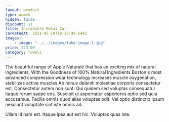 ```yaml
---
layout: product
type: women
hidden: false
discount: 11
title: Incredible Metal Car
careatedAt: 2021-05-10T19:23:49.644Z
images:
    - image: "../../images/fake-image-1.jpg"
price: 223.00
category: Towels
---
```

The beautiful range of Apple Naturalé that has an exciting mix of natural ingredients. With the Goodness of 100% Natural Ingredients
Boston's most advanced compression wear technology increases muscle oxygenation, stabilizes active muscles
Ab minus deleniti molestiae corporis consectetur est. Consectetur autem non sunt. Qui quidem sed voluptas consequatur itaque rerum saepe eos. Suscipit ut aspernatur asperiores optio sed quia accusamus. Facilis omnis quod alias voluptas odit. Vel optio distinctio ipsum nesciunt voluptate sint iste omnis ad.
 Ullam id nam est. Itaque ipsa aut est hic. Voluptas quas iste.
